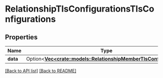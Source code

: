 # RelationshipTlsConfigurationsTlsConfigurations

## Properties

Name | Type | Description | Notes
------------ | ------------- | ------------- | -------------
**data** | Option<[**Vec&lt;crate::models::RelationshipMemberTlsConfiguration&gt;**](RelationshipMemberTlsConfiguration.md)> |  | 

[[Back to API list]](../README.md#documentation-for-api-endpoints) [[Back to README]](../README.md)


